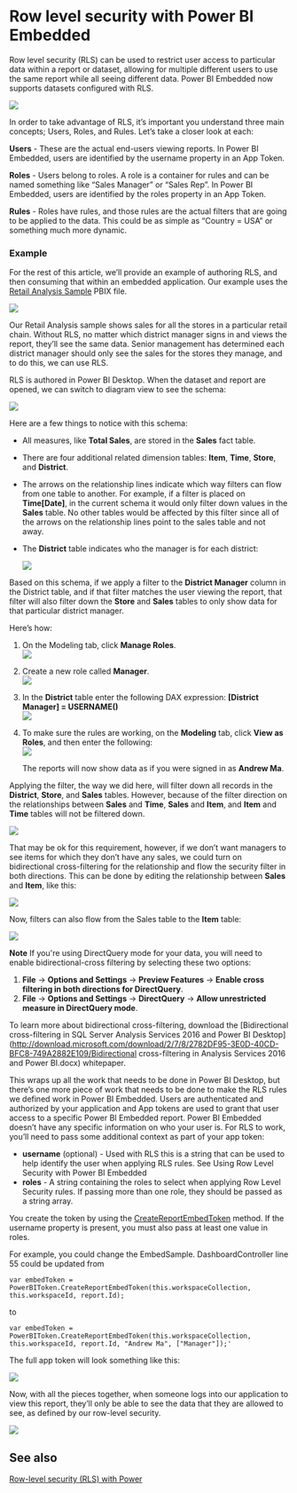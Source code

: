 <properties
    pageTitle="Row-level security with Power BI Embedded"
    description="Details about row-level security with Power BI Embedded"
    services="power-bi-embedded"
    documentationcenter=""
    author="guyinacube"
    manager="erikre"
    editor=""
    tags="" />
<tags
    ms.assetid="7936ade5-2c75-435b-8314-ea7ca815867a"
    ms.service="power-bi-embedded"
    ms.devlang="NA"
    ms.topic="article"
    ms.tgt_pltfrm="NA"
    ms.workload="powerbi"
    ms.date="01/06/2017"
    wacn.date=""
    ms.author="asaxton" />

# Row level security with Power BI Embedded
Row level security (RLS) can be used to restrict user access to particular data within a report or dataset, allowing for multiple different users to use the same report while all seeing different data. Power BI Embedded now supports datasets configured with RLS.

![](./media/power-bi-embedded-rls/pbi-embedded-rls-flow-1.png)

In order to take advantage of RLS, it’s important you understand three main concepts; Users, Roles, and Rules. Let’s take a closer look at each:

**Users** -  These are the actual end-users viewing reports. In Power BI Embedded, users are identified by the username property in an App Token.

**Roles** - Users belong to roles. A role is a container for rules and can be named something like “Sales Manager” or “Sales Rep”. In Power BI Embedded, users are identified by the roles property in an App Token.

**Rules** - Roles have rules, and those rules are the actual filters that are going to be applied to the data. This could be as simple as “Country = USA” or something much more dynamic.

### Example
For the rest of this article, we’ll provide an example of authoring RLS, and then consuming that within an embedded application. Our example uses the [Retail Analysis Sample](http://go.microsoft.com/fwlink/?LinkID=780547) PBIX file.

![](./media/power-bi-embedded-rls/pbi-embedded-rls-scenario-2.png)

Our Retail Analysis sample shows sales for all the stores in a particular retail chain. Without RLS, no matter which district manager signs in and views the report, they’ll see the same data. Senior management has determined each district manager should only see the sales for the stores they manage, and to do this, we can use RLS.

RLS is authored in Power BI Desktop. When the dataset and report are opened, we can switch to diagram view to see the schema:

![](./media/power-bi-embedded-rls/pbi-embedded-rls-diagram-view-3.png)

Here are a few things to notice with this schema:

- All measures, like **Total Sales**, are stored in the **Sales** fact table.
- There are four additional related dimension tables: **Item**, **Time**, **Store**, and **District**.
- The arrows on the relationship lines indicate which way filters can flow from one table to another. For example, if a filter is placed on **Time[Date]**, in the current schema it would only filter down values in the **Sales** table. No other tables would be affected by this filter since all of the arrows on the relationship lines point to the sales table and not away.
- The **District** table indicates who the manager is for each district:
  
  ![](./media/power-bi-embedded-rls/pbi-embedded-rls-district-table-4.png)

Based on this schema, if we apply a filter to the **District Manager** column in the District table, and if that filter matches the user viewing the report, that filter will also filter down the **Store** and **Sales** tables to only show data for that particular district manager.

Here’s how:

1. On the Modeling tab, click **Manage Roles**.  
   ![](./media/power-bi-embedded-rls/pbi-embedded-rls-modeling-tab-5.png)
2. Create a new role called **Manager**.  
   ![](./media/power-bi-embedded-rls/pbi-embedded-rls-manager-role-6.png)
3. In the **District** table enter the following DAX expression: **[District Manager] = USERNAME()**  
   ![](./media/power-bi-embedded-rls/pbi-embedded-rls-manager-role-7.png)
4. To make sure the rules are working, on the **Modeling** tab, click **View as Roles**, and then enter the following:  
   ![](./media/power-bi-embedded-rls/pbi-embedded-rls-view-as-roles-8.png)
   
   The reports will now show data as if you were signed in as **Andrew Ma**.

Applying the filter, the way we did here, will filter down all records in the **District**, **Store**, and **Sales** tables. However, because of the filter direction on the relationships between **Sales** and **Time**, **Sales** and **Item**, and **Item** and **Time** tables will not be filtered down.

![](./media/power-bi-embedded-rls/pbi-embedded-rls-diagram-view-9.png)

That may be ok for this requirement, however, if we don’t want managers to see items for which they don’t have any sales, we could turn on bidirectional cross-filtering for the relationship and flow the security filter in both directions. This can be done by editing the relationship between **Sales** and **Item**, like this:

![](./media/power-bi-embedded-rls/pbi-embedded-rls-edit-relationship-10.png)

Now, filters can also flow from the Sales table to the **Item** table:

![](./media/power-bi-embedded-rls/pbi-embedded-rls-diagram-view-11.png)

**Note** If you're using DirectQuery mode for your data, you will need to enable bidirectional-cross filtering by selecting these two options:

1. **File** -> **Options and Settings** -> **Preview Features** -> **Enable cross filtering in both directions for DirectQuery**.
2. **File** -> **Options and Settings** -> **DirectQuery** -> **Allow unrestricted measure in DirectQuery mode**.

To learn more about bidirectional cross-filtering, download the [Bidirectional cross-filtering in SQL Server Analysis Services 2016 and Power BI Desktop](http://download.microsoft.com/download/2/7/8/2782DF95-3E0D-40CD-BFC8-749A2882E109/Bidirectional cross-filtering in Analysis Services 2016 and Power BI.docx) whitepaper.

This wraps up all the work that needs to be done in Power BI Desktop, but there’s one more piece of work that needs to be done to make the RLS rules we defined work in Power BI Embedded. Users are authenticated and authorized by your application and App tokens are used to grant that user access to a specific Power BI Embedded report. Power BI Embedded doesn’t have any specific information on who your user is. For RLS to work, you’ll need to pass some additional context as part of your app token:

- **username** (optional) - Used with RLS this is a string that can be used to help identify the user when applying RLS rules. See Using Row Level Security with Power BI Embedded
- **roles** - A string containing the roles to select when applying Row Level Security rules. If passing more than one role, they should be passed as a string array.

You create the token by using the [CreateReportEmbedToken](https://docs.microsoft.com/dotnet/api/microsoft.powerbi.security.powerbitoken?redirectedfrom=MSDN#Microsoft_PowerBI_Security_PowerBIToken_CreateReportEmbedToken_System_String_System_String_System_String_System_DateTime_System_String_System_Collections_Generic_IEnumerable_System_String__) method. If the username property is present, you must also pass at least one value in roles.

For example, you could change the EmbedSample. DashboardController line 55 could be updated from

    var embedToken = PowerBIToken.CreateReportEmbedToken(this.workspaceCollection, this.workspaceId, report.Id);

to

    var embedToken = PowerBIToken.CreateReportEmbedToken(this.workspaceCollection, this.workspaceId, report.Id, "Andrew Ma", ["Manager"]);'

The full app token will look something like this:

![](./media/power-bi-embedded-rls/pbi-embedded-rls-app-token-string-12.png)

Now, with all the pieces together, when someone logs into our application to view this report, they’ll only be able to see the data that they are allowed to see, as defined by our row-level security.

![](./media/power-bi-embedded-rls/pbi-embedded-rls-dashboard-13.png)

## See also
[Row-level security (RLS) with Power](https://powerbi.microsoft.com/en-us/documentation/powerbi-admin-rls/)

